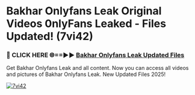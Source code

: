 # Bakhar Onlyfans Leak Original Videos 0nlyFans Leaked - Files Updated! (7vi42)

<h3>🔴 CLICK HERE 🌐==►► <a href="https://tinyurl.com/4seja8ks" rel="nofollow">Bakhar Onlyfans Leak Updated Files</a></h3>

Get Bakhar Onlyfans Leak and all content. Now you can access all videos and pictures of Bakhar Onlyfans Leak. New Updated Files 2025!

[![7vi42](https://i.imgur.com/EWjZXRe.gif)](https://tinyurl.com/4seja8ks)
